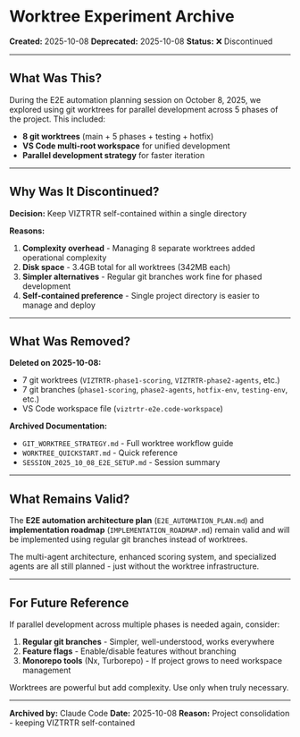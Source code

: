 # Worktree Experiment Archive

**Created:** 2025-10-08
**Deprecated:** 2025-10-08
**Status:** ❌ Discontinued

---

## What Was This?

During the E2E automation planning session on October 8, 2025, we explored using git worktrees for parallel development across 5 phases of the project. This included:

- **8 git worktrees** (main + 5 phases + testing + hotfix)
- **VS Code multi-root workspace** for unified development
- **Parallel development strategy** for faster iteration

---

## Why Was It Discontinued?

**Decision:** Keep VIZTRTR self-contained within a single directory

**Reasons:**

1. **Complexity overhead** - Managing 8 separate worktrees added operational complexity
2. **Disk space** - 3.4GB total for all worktrees (342MB each)
3. **Simpler alternatives** - Regular git branches work fine for phased development
4. **Self-contained preference** - Single project directory is easier to manage and deploy

---

## What Was Removed?

**Deleted on 2025-10-08:**

- 7 git worktrees (`VIZTRTR-phase1-scoring`, `VIZTRTR-phase2-agents`, etc.)
- 7 git branches (`phase1-scoring`, `phase2-agents`, `hotfix-env`, `testing-env`, etc.)
- VS Code workspace file (`viztrtr-e2e.code-workspace`)

**Archived Documentation:**

- `GIT_WORKTREE_STRATEGY.md` - Full worktree workflow guide
- `WORKTREE_QUICKSTART.md` - Quick reference
- `SESSION_2025_10_08_E2E_SETUP.md` - Session summary

---

## What Remains Valid?

The **E2E automation architecture plan** (`E2E_AUTOMATION_PLAN.md`) and **implementation roadmap** (`IMPLEMENTATION_ROADMAP.md`) remain valid and will be implemented using regular git branches instead of worktrees.

The multi-agent architecture, enhanced scoring system, and specialized agents are all still planned - just without the worktree infrastructure.

---

## For Future Reference

If parallel development across multiple phases is needed again, consider:

1. **Regular git branches** - Simpler, well-understood, works everywhere
2. **Feature flags** - Enable/disable features without branching
3. **Monorepo tools** (Nx, Turborepo) - If project grows to need workspace management

Worktrees are powerful but add complexity. Use only when truly necessary.

---

**Archived by:** Claude Code
**Date:** 2025-10-08
**Reason:** Project consolidation - keeping VIZTRTR self-contained
